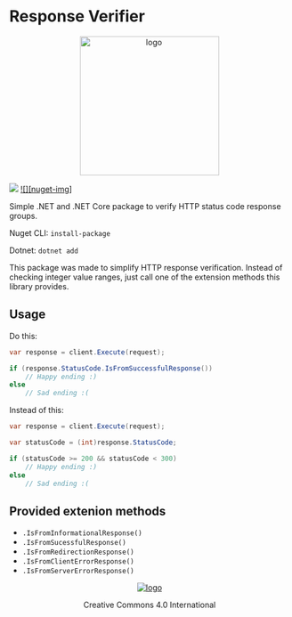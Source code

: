 # Response Verifier

<p align="center" >
    <a>
        <img alt="logo" src="Logo/logo.jpg" width="250">
    </a>
</p>

[![][build-img]][build]
[![][nuget-img]][nuget]

Simple .NET and .NET Core package to verify HTTP status code response groups.

Nuget CLI: `install-package`

Dotnet: `dotnet add` 

[build]:     https://ci.appveyor.com/project/VitorCioletti/curse-io
[build-img]: https://ci.appveyor.com/api/projects/status/nv34gc8sm0ds2cxj?svg=true
[nuget]:     https://www.nuget.org/packages/Curse-IO/


This package was made to simplify HTTP response verification. Instead of checking integer value ranges, just call one of the extension methods this library provides.

## Usage

Do this: 

```cs
var response = client.Execute(request);

if (response.StatusCode.IsFromSuccessfulResponse())
    // Happy ending :)
else
    // Sad ending :(
```

Instead of this:

```cs
var response = client.Execute(request);

var statusCode = (int)response.StatusCode;

if (statusCode >= 200 && statusCode < 300)
    // Happy ending :)
else
    // Sad ending :(
```

## Provided extenion methods

- `.IsFromInformationalResponse()`
- `.IsFromSucessfulResponse()`
- `.IsFromRedirectionResponse()`
- `.IsFromClientErrorResponse()`
- `.IsFromServerErrorResponse()`


<p align="center">
    <a href="http://creativecommons.org/licenses/by/4.0/">
        <img alt="logo" src="http://i.creativecommons.org/l/by/4.0/80x15.png">
    </a>
</p>
<p align="center">Creative Commons 4.0 International</p>


